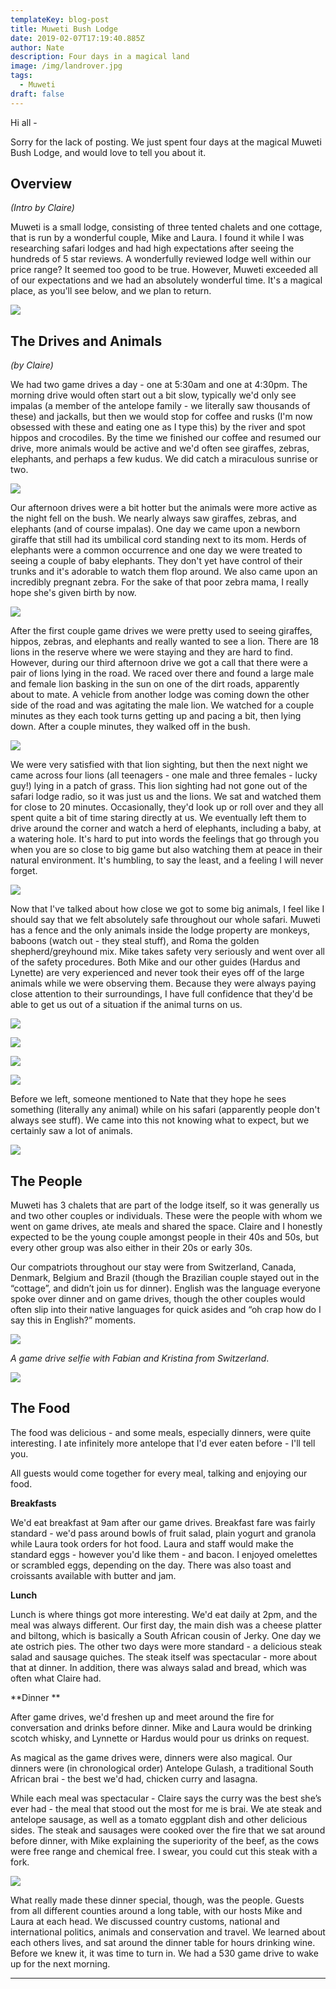 ```yaml
---
templateKey: blog-post
title: Muweti Bush Lodge
date: 2019-02-07T17:19:40.885Z
author: Nate
description: Four days in a magical land
image: /img/landrover.jpg
tags:
  - Muweti
draft: false
---
```

Hi all - 

Sorry for the lack of posting. We just spent four days at the magical Muweti Bush Lodge, and would love to tell you about it. 

## Overview

_(Intro by Claire)_

Muweti is a small lodge, consisting of three tented chalets and one cottage, that is run by a wonderful couple, Mike and Laura. I found it while I was researching safari lodges and had high expectations after seeing the hundreds of 5 star reviews.  A wonderfully reviewed lodge well within our price range?  It seemed too good to be true.  However, Muweti exceeded all of our expectations and we had an absolutely wonderful time.  It's a magical place, as you'll see below, and we plan to return.

![](/img/f8d40d7e-9797-4ce2-8ec8-de604ba06d63.jpeg)

## The Drives and Animals

_(by Claire)_

We had two game drives a day - one at 5:30am and one at 4:30pm. The morning drive would often start out a bit slow, typically we'd only see impalas (a member of the antelope family - we literally saw thousands of these) and jackalls, but then we would stop for coffee and rusks (I'm now obsessed with these and eating one as I type this) by the river and spot hippos and crocodiles.  By the time we finished our coffee and resumed our drive, more animals would be active and we'd often see giraffes, zebras, elephants, and perhaps a few kudus. We did catch a miraculous sunrise or two. 

![](/img/sunriselandscape.jpeg)

Our afternoon drives were a bit hotter but the animals were more active as the night fell on the bush. We nearly always saw giraffes, zebras, and elephants (and of course impalas). One day we came upon a newborn giraffe that still had its umbilical cord standing next to its mom. Herds of elephants were a common occurrence and one day we were treated to seeing a couple of baby elephants. They don't yet have control of their trunks and it's adorable to watch them flop around.  We also came upon an incredibly pregnant zebra.  For the sake of that poor zebra mama, I really hope she's given birth by now.

![](/img/zebrapregnant.jpg)

After the first couple game drives we were pretty used to seeing giraffes, hippos, zebras, and elephants and really wanted to see a lion.  There are 18 lions in the reserve where we were staying and they are hard to find.  However, during our third afternoon drive we got a call that there were a pair of lions lying in the road.  We raced over there and found a large male and female lion basking in the sun on one of the dirt roads, apparently about to mate.  A vehicle from another lodge was coming down the other side of the road and was agitating the male lion.  We watched for a couple minutes as they each took turns getting up and pacing a bit, then lying down.  After a couple minutes, they walked off in the bush.

![](/img/lionsmatingpairfemalewalking.jpg)

We were very satisfied with that lion sighting, but then the next night we came across four lions (all teenagers - one male and three females - lucky guy!) lying in a patch of grass.  This lion sighting had not gone out of the safari lodge radio, so it was just us and the lions.  We sat and watched them for close to 20 minutes.  Occasionally, they'd look up or roll over and they all spent quite a bit of time staring directly at us.  We eventually left them to drive around the corner and watch a herd of elephants, including a baby, at a watering hole.  It's hard to put into words the feelings that go through you when you are so close to big game but also watching them at peace in their natural environment.  It's humbling, to say the least, and a feeling I will never forget.

![](/img/elephantportrait.jpg)

Now that I've talked about how close we got to some big animals, I feel like I should say that we felt absolutely safe throughout our whole safari.  Muweti has a fence and the only animals inside the lodge property are monkeys, baboons (watch out - they steal stuff), and Roma the golden shepherd/greyhound mix.  Mike takes safety very seriously and went over all of the safety procedures.  Both Mike and our other guides (Hardus and Lynette) are very experienced and never took their eyes off of the large animals while we were observing them.  Because they were always paying close attention to their surroundings, I have full confidence that they'd be able to get us out of a situation if the animal turns on us.

![](/img/romathedog.jpeg)

![](/img/hardus.jpg)

![](/img/mikelionhunt.jpg)

![](/img/claireandlynnette.jpg)

Before we left, someone mentioned to Nate that they hope he sees something (literally any animal) while on his safari (apparently people don't always see stuff).  We came into this not knowing what to expect, but we certainly saw a lot of animals.

![](/img/nateandclairemirrorprofile.jpeg)

## The People

Muweti has 3 chalets that are part of the lodge itself, so it was generally us and two other couples or individuals. These were the people with whom we went on game drives, ate meals and shared the space. Claire and I honestly expected to be the young couple amongst people in their 40s and 50s, but every other group was also either in their 20s or early 30s. 

Our compatriots throughout our stay were from Switzerland, Canada, Denmark, Belgium and Brazil (though the Brazilian couple stayed out in the “cottage”, and didn’t join us for dinner). English was the language everyone spoke over dinner and on game drives, though the other couples would often slip into their native languages for quick asides and “oh crap how do I say this in English?” moments. 

![](/img/selfiewithswiss.jpg)

_A game drive selfie with Fabian and Kristina from Switzerland_.

![](/img/poloroid.jpg)

## The Food

The food was delicious - and some meals, especially dinners, were quite interesting. I ate infinitely more antelope that I'd ever eaten before - I'll tell you. 

All guests would come together for every meal, talking and enjoying our food. 

**Breakfasts**

We'd eat breakfast at 9am after our game drives. Breakfast fare was fairly standard - we'd pass around bowls of fruit salad, plain yogurt and granola while Laura took orders for hot food. Laura and staff would make the standard eggs - however you'd like them - and bacon. I enjoyed omelettes or scrambled eggs, depending on the day. There was also toast and croissants available with butter and jam. 

**Lunch**

Lunch is where things got more interesting. We'd eat daily at 2pm, and the meal was always different. Our first day, the main dish was a cheese platter and biltong, which is basically a South African cousin of Jerky. One day we ate ostrich pies. The other two days were more standard - a delicious steak salad and sausage quiches. The steak itself was spectacular - more about that at dinner. In addition, there was always salad and bread, which was often what Claire had. 

**Dinner **

After game drives, we'd freshen up and meet around the fire for conversation and drinks before dinner. Mike and Laura would be drinking scotch whisky, and Lynnette or Hardus would pour us drinks on request. 

As magical as the game drives were, dinners were also magical. Our dinners were (in chronological order) Antelope Gulash, a traditional South African brai - the best we'd had, chicken curry and lasagna. 

While each meal was spectacular - Claire says the curry was the best she’s ever had - the meal that stood out the most for me is brai. We ate steak and antelope sausage, as well as a tomato eggplant dish and other delicious sides. The steak and sausages were cooked over the fire that we sat around before dinner, with Mike explaining the superiority of the beef, as the cows were free range and chemical free. I swear, you could cut this steak with a fork. 

![](/img/img_2569.jpg)



What really made these dinner special, though, was the people. Guests from all different counties around a long table, with our hosts Mike and Laura at each head. We discussed country customs, national and international politics, animals and conservation and travel. We learned about each others lives, and sat around the dinner table for hours drinking wine. Before we knew it, it was time to turn in. We had a 530 game drive to wake up for the next morning.

- - -
